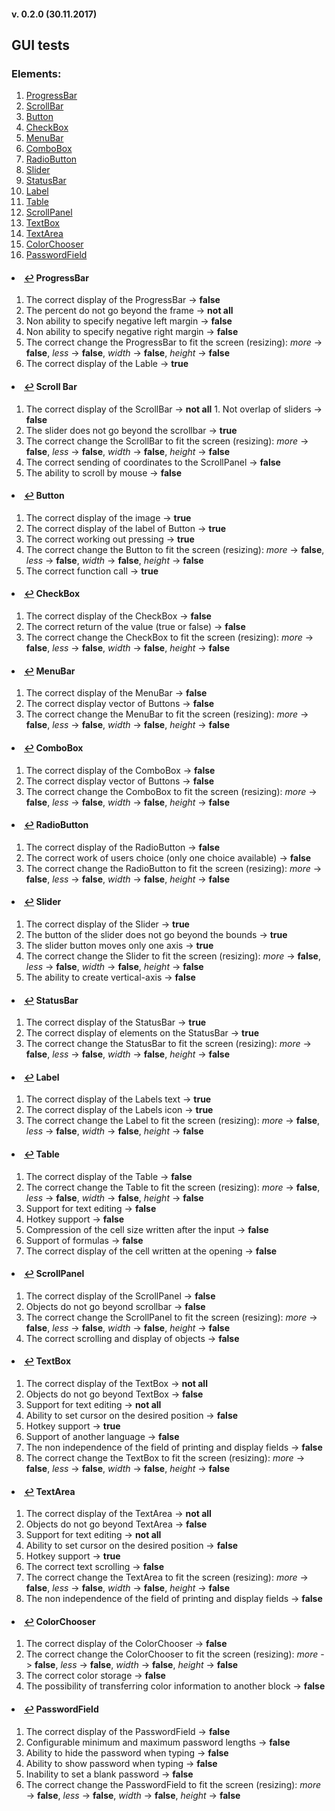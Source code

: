 #### v. 0.2.0 (30.11.2017)
## GUI tests
### Elements:
1. <a href="#node-1" id="ref-1"> ProgressBar </a>
2. <a href="#node-2" id="ref-2"> ScrollBar </a>
3. <a href="#node-3" id="ref-3"> Button </a>
4. <a href="#node-4" id="ref-4"> CheckBox </a>
5. <a href="#node-5" id="ref-5"> MenuBar </a>
6. <a href="#node-6" id="ref-6"> ComboBox  </a>
7. <a href="#node-7" id="ref-7"> RadioButton </a>
8. <a href="#node-8" id="ref-8"> Slider </a>
9. <a href="#node-9" id="ref-9"> StatusBar </a>
10. <a href="#node-10" id="ref-10"> Label </a>
11. <a href="#node-11" id="ref-11"> Table </a>
12. <a href="#node-12" id="ref-12"> ScrollPanel </a>
13. <a href="#node-13" id="ref-13"> TextBox </a>
14. <a href="#node-14" id="ref-14"> TextArea </a>
15. <a href="#node-15" id="ref-15"> ColorChooser </a>
16. <a href="#node-16" id="ref-16"> PasswordField </a>

#### <li id="node-1"><a href="#ref-1">↩</a> ProgressBar
1. The correct display of the ProgressBar -> **false**
2. The percent do not go beyond the frame -> **not all**
3. Non ability to specify negative left margin -> **false**
4. Non ability to specify negative right margin -> **false**
5. The correct сhange the ProgressBar to fit the screen (resizing): *more* -> **false**, *less* -> **false**, *width* -> **false**, *height* -> **false** 
6. The correct display of the Lable -> **true**

#### <li id="node-2"><a href="#ref-1">↩</a> Scroll Bar
1. The correct display of the ScrollBar -> **not all** 
		1. Not overlap of sliders -> **false**
2. The slider does not go beyond the scrollbar -> **true**
3. The correct сhange the ScrollBar to fit the screen (resizing): *more* -> **false**, *less* -> **false**, *width* -> **false**, *height* -> **false** 
4. The correct sending of coordinates to the ScrollPanel -> **false**
5. The ability to scroll by mouse -> **false**

#### <li id="node-3"><a href="#ref-1">↩</a> Button

1. The correct display of the image -> **true**
2. The correct display of the label of Button -> **true**
3. The correct working out pressing -> **true**
4. The correct сhange the Button to fit the screen (resizing): *more* -> **false**, *less* -> **false**, *width* -> **false**, *height* -> **false** 
5. The correct function call -> **true**

#### <li id="node-4"><a href="#ref-1">↩</a> CheckBox
1. The correct display of the CheckBox -> **false**
2. The correct return of the value (true or false) -> **false**
3. The correct сhange the CheckBox to fit the screen (resizing): *more* -> **false**, *less* -> **false**, *width* -> **false**, *height* -> **false** 
#### <li id="node-5"><a href="#ref-1">↩</a> MenuBar

1. The correct display of the MenuBar -> **false**
2. The correct display vector of Buttons -> **false**
3. The correct сhange the MenuBar to fit the screen (resizing): *more* -> **false**, *less* -> **false**, *width* -> **false**, *height* -> **false** 

#### <li id="node-6"><a href="#ref-1">↩</a> ComboBox 

1. The correct display of the ComboBox -> **false**
2. The correct display vector of Buttons -> **false**
3. The correct сhange the ComboBox  to fit the screen (resizing): *more* -> **false**, *less* -> **false**, *width* -> **false**, *height* -> **false** 


#### <li id="node-7"><a href="#ref-1">↩</a> RadioButton

1. The correct display of the RadioButton -> **false**
2. The correct work of users choice (only one choice available) -> **false**
3. The correct сhange the RadioButton to fit the screen (resizing): *more* -> **false**, *less* -> **false**, *width* -> **false**, *height* -> **false** 


#### <li id="node-8"><a href="#ref-1">↩</a> Slider

1. The correct display of the Slider -> **true**
2. The button of the slider does not go beyond the bounds -> **true**
3. The slider button moves only one axis -> **true**
4. The correct сhange the Slider to fit the screen (resizing): *more* -> **false**, *less* -> **false**, *width* -> **false**, *height* -> **false** 
5. The ability to create vertical-axis -> **false** 


#### <li id="node-9"><a href="#ref-1">↩</a> StatusBar

1. The correct display of the StatusBar -> **true**
2. The correct display of elements on the StatusBar -> **true**
3. The correct сhange the StatusBar to fit the screen (resizing): *more* -> **false**, *less* -> **false**, *width* -> **false**, *height* -> **false** 

#### <li id="node-10"><a href="#ref-1">↩</a> Label 

1. The correct display of the Labels text -> **true**
2. The correct display of the Labels icon -> **true**
3. The correct сhange the Label to fit the screen (resizing): *more* -> **false**, *less* -> **false**, *width* -> **false**, *height* -> **false** 

#### <li id="node-11"><a href="#ref-1">↩</a> Table

1. The correct display of the Table -> **false** 
2. The correct сhange the Table to fit the screen (resizing): *more* -> **false**, *less* -> **false**, *width* -> **false**, *height* -> **false** 
3. Support for text editing -> **false** 
4. Hotkey support -> **false** 
5. Compression of the cell size written after the input -> **false** 
6. Support of formulas -> **false** 
7. The correct display of the cell written at the opening -> **false** 

#### <li id="node-12"><a href="#ref-1">↩</a> ScrollPanel

1. The correct display of the ScrollPanel -> **false** 
2. Objects do not go beyond scrollbar -> **false** 
3. The correct сhange the ScrollPanel to fit the screen (resizing): *more* -> **false**, *less* -> **false**, *width* -> **false**, *height* -> **false** 
4. The correct scrolling and display of objects -> **false** 

#### <li id="node-13"><a href="#ref-1">↩</a> TextBox

1. The correct display of the TextBox -> **not all**
2. Objects do not go beyond TextBox -> **false**
3. Support for text editing -> **not all**
4. Ability to set cursor on the desired position -> **false** 
5. Hotkey support -> **true**
6. Support of another language -> **false** 
7. The non independence of the field of printing and display fields -> **false** 
8. The correct сhange the TextBox to fit the screen (resizing): *more* -> **false**, *less* -> **false**, *width* -> **false**, *height* -> **false** 

#### <li id="node-14"><a href="#ref-1">↩</a> TextArea

1. The correct display of the TextArea -> **not all**
2. Objects do not go beyond TextArea -> **false**
3. Support for text editing -> **not all**
4. Ability to set cursor on the desired position -> **false**
5. Hotkey support -> **true**
6. The correct text scrolling -> **false**
7. The correct сhange the TextArea to fit the screen (resizing): *more* -> **false**, *less* -> **false**, *width* -> **false**, *height* -> **false** 
8. The non independence of the field of printing and display fields -> **false**

#### <li id="node-15"><a href="#ref-1">↩</a> ColorChooser

1. The correct display of the ColorChooser -> **false**
2. The correct сhange the ColorChooser to fit the screen (resizing): *more* -> **false**, *less* -> **false**, *width* -> **false**, *height* -> **false** 
3. The correct color storage -> **false**
4. The possibility of transferring color information to another block -> **false**

#### <li id="node-16"><a href="#ref-1">↩</a> PasswordField

1. The correct display of the PasswordField -> **false**
2. Configurable minimum and maximum password lengths -> **false**
3. Ability to hide the password when typing -> **false**
4. Ability to show password when typing -> **false**
5. Inability to set a blank password -> **false**
6. The correct сhange the PasswordField to fit the screen (resizing): *more* -> **false**, *less* -> **false**, *width* -> **false**, *height* -> **false** 
 


